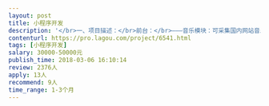 ```yaml
---                
layout: post       
title: 小程序开发           
description: '</br>一、项目描述：</br>前台：</br>———音乐模块：可采集国内网站音乐 并解决版权限制 在线播放和下载（这可能不太好解决，如果没办法解决可改       成朋友圈模式，用户可以上传可下载）</br>———视频模块：可采集国内网站电影，提供在线播放</br>———翻译版块：提供英语，意大利语翻译功能。</br>———菜谱版块：采集国内菜谱网站资源。</br>———聊天室模块：参照王者荣耀助手聊天室。</br>———第三方直播模块：可添加第三方直播（固定一个直播平台） 连接视频与弹幕</br></br>后台：</br>———音乐模块：需vip购买功能，音乐管理等。</br>———视频模块：需vip购买功能，视频采集管理，采集内容管理。</br>———菜谱版块：需vip购买功能，菜谱采集管理，菜谱内容管理。</br>———聊天室模块：可自由添加聊天室，聊天室vip（可开单独聊天室，vip进场显示等）</br>———第三方直播模块：自由添加聊天室，前台申请入驻入口，后台管理入驻。</br>'     
contenturl: https://pro.lagou.com/project/6541.html      
tags: [小程序开发]            
salary: 30000-50000元          
publish_time: 2018-03-06 16:10:14         
review: 2376人                   
apply: 13人                   
recommend: 9人                   
time_range: 1-3个月              
---                 
```

